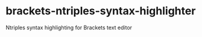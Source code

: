 brackets-ntriples-syntax-highlighter
====================================

Ntriples syntax highlighting for Brackets text editor 
